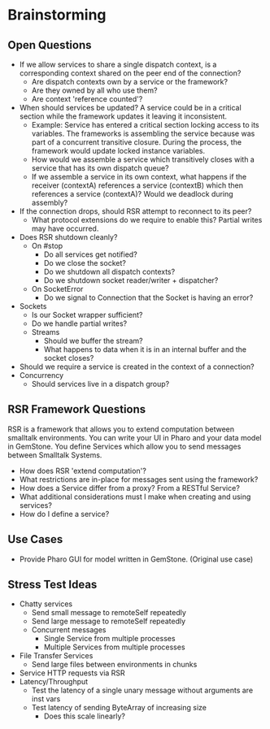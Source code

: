 # Brainstorming

## Open Questions

- If we allow services to share a single dispatch context, is a corresponding context shared on the peer end of the connection?
    - Are dispatch contexts own by a service or the framework?
    - Are they owned by all who use them?
    - Are context 'reference counted'?
- When should services be updated? A service could be in a critical section while the framework updates it leaving it inconsistent.
    - Example: Service has entered a critical section locking access to its variables. The frameworks is assembling the service because was part of a concurrent transitive closure. During the process, the framework would update locked instance variables.
    - How would we assemble a service which transitively closes with a service that has its own dispatch queue?
    - If we assemble a service in its own context, what happens if the receiver (contextA) references a service (contextB) which then references a service (contextA)? Would we deadlock during assembly?
- If the connection drops, should RSR attempt to reconnect to its peer?
    - What protocol extensions do we require to enable this? Partial writes may have occurred.
- Does RSR shutdown cleanly?
    - On #stop
        - Do all services get notified?
        - Do we close the socket?
        - Do we shutdown all dispatch contexts?
        - Do we shutdown socket reader/writer + dispatcher?
    - On SocketError
        - Do we signal to Connection that the Socket is having an error?
- Sockets
    - Is our Socket wrapper sufficient?
    - Do we handle partial writes?
    - Streams
        - Should we buffer the stream?
        - What happens to data when it is in an internal buffer and the socket closes?
- Should we require a service is created in the context of a connection?
- Concurrency
    - Should services live in a dispatch group?

## RSR Framework Questions

RSR is a framework that allows you to extend computation between smalltalk environments. You can write your UI in Pharo and your data model in GemStone. You define Services which allow you to send messages between Smalltalk Systems.

- How does RSR 'extend computation'?
- What restrictions are in-place for messages sent using the framework?
- How does a Service differ from a proxy? From a RESTful Service?
- What additional considerations must I make when creating and using services?
- How do I define a service?


## Use Cases

- Provide Pharo GUI for model written in GemStone. (Original use case)

## Stress Test Ideas

- Chatty services
    - Send small message to remoteSelf repeatedly
    - Send large message to remoteSelf repeatedly
    - Concurrent messages
        - Single Service from multiple processes
        - Multiple Services from multiple processes
- File Transfer Services
    - Send large files between environments in chunks
- Service HTTP requests via RSR
- Latency/Throughput
    - Test the latency of a single unary message without arguments are inst vars
    - Test latency of sending ByteArray of increasing size
        - Does this scale linearly?
